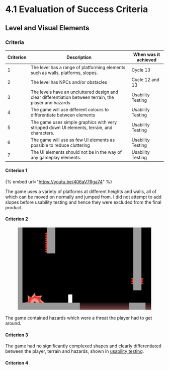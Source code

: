 # 4.1 Evaluation of Success Criteria

## Level and Visual Elements

### Criteria

| Criterion | Description                                                                                             | When was it achieved |
| --------- | ------------------------------------------------------------------------------------------------------- | -------------------- |
| 1         | The level has a range of platforming elements such as walls, platforms, slopes.                         | Cycle 13             |
| 2         | The level has NPCs and/or obstacles                                                                     | Cycle 12 and 13      |
| 3         | The levels have an uncluttered design and clear differentiation between terrain, the player and hazards | Usability Testing    |
| 4         | The game will use different colours to differentiate between elements                                   | Usability Testing    |
| 5         | The game uses simple graphics with very stripped down UI elements, terrain, and characters.             | Usability Testing    |
| 6         | The game will use as few UI elements as possible to reduce cluttering                                   | Usability Testing    |
| 7         | The UI elements should not be in the way of any gameplay elements.                                      | Usability Testing    |

#### Criterion 1

{% embed url="https://youtu.be/406aV7Rga74" %}

The game uses a variety of platforms at different heights and walls, all of which can be moved on normally and jumped from. I did not attempt to add slopes before usability testing and hence they were excluded from the final product.

#### Criterion 2

<figure><img src="../.gitbook/assets/image.png" alt=""><figcaption></figcaption></figure>

The game contained hazards which were a threat the player had to get around.

#### Criterion 3

The game had no significantly complexed shapes and clearly differentiated between the player, terrain and hazards, shown in [usability testing](../3-testing/3.2-usability-testing.md).

#### Criterion 4

